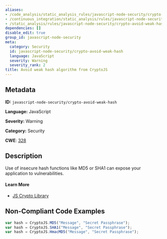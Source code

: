 ```yaml
---
aliases:
- /code_analysis/static_analysis_rules/javascript-node-security/crypto-avoid-weak-hash
- /continuous_integration/static_analysis/rules/javascript-node-security/crypto-avoid-weak-hash
- /static_analysis/rules/javascript-node-security/crypto-avoid-weak-hash
dependencies: []
disable_edit: true
group_id: javascript-node-security
meta:
  category: Security
  id: javascript-node-security/crypto-avoid-weak-hash
  language: JavaScript
  severity: Warning
  severity_rank: 2
title: Avoid weak hash algorithm from CryptoJS
---
```

<!--  SOURCED FROM https://github.com/DataDog/datadog-static-analyzer-rule-docs -->


## Metadata
**ID:** `javascript-node-security/crypto-avoid-weak-hash`

**Language:** JavaScript

**Severity:** Warning

**Category:** Security

**CWE**: [328](https://cwe.mitre.org/data/definitions/328.html)

## Description
Use of insecure hash functions like MD5 or SHA1 can expose your application to vulnerabilities.

#### Learn More

 - [JS Crypto Library](https://cryptojs.gitbook.io/docs/#hashing)

## Non-Compliant Code Examples
```javascript
var hash = CryptoJS.MD5("Message", "Secret Passphrase");
var hash = CryptoJS.SHA1("Message", "Secret Passphrase");
var hash = CryptoJS.HmacMD5("Message", "Secret Passphrase");
```
